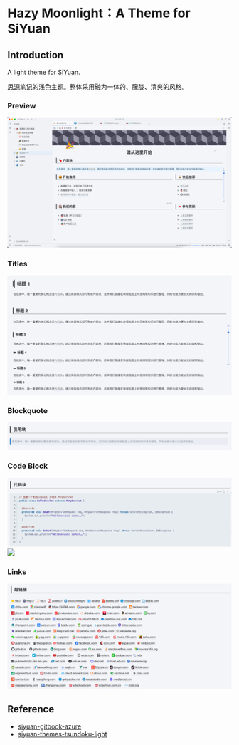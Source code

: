 # Hazy Moonlight：A Theme for SiYuan

## Introduction

A light theme for [SiYuan](http://github.com/siyuan-note/siyuan).

[思源笔记](http://github.com/siyuan-note/siyuan)的浅色主题。整体采用融为一体的、朦胧、清爽的风格。

### Preview

![1682427206132](image/README/preview.png)

### Titles

![1682427376672](image/README/1682427376672.png)

### Blockquote

![1682427462008](image/README/1682427462008.png)

### Code Block

![1682427072462](image/README/1682427072462.png)![](https://github.com/RQYOU/siyuan-theme-hazy-moonlight/raw/master/assets/codeblock.png)

### Links

![1682427118779](image/README/1682427118779.png)

## Reference

- [siyuan-gitbook-azure](https://github.com/yuuuxt/siyuan-gitbook-azure)
- [siyuan-themes-tsundoku-light](https://github.com/Achuan-2/siyuan-themes-tsundoku-light)
